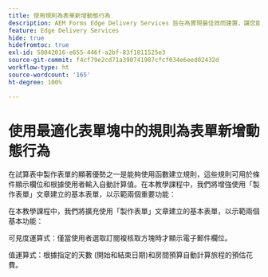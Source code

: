 ```yaml
---
title: 使用規則為表單新增動態行為
description: AEM Forms Edge Delivery Services 旨在為實現最佳效而建置，讓您能夠暢想簡化資料收集和使用者參與的未來。使用規則為表單新增動態行為
feature: Edge Delivery Services
hide: true
hidefromtoc: true
exl-id: 58042016-e655-446f-a2bf-83f1811525e3
source-git-commit: f4cf79e2cd71a390741987cfcf034e6eed02432d
workflow-type: ht
source-wordcount: '165'
ht-degree: 100%

---
```


# 使用最適化表單塊中的規則為表單新增動態行為

在試算表中製作表單的顯著優勢之一是能夠使用函數建立規則，這些規則可用於條件顯示欄位和根據使用者輸入自動計算值。在本教學課程中，我們將增強使用「製作表單」文章建立的基本表單，以示範兩個重要功能：

在本教學課程中，我們將擴充使用「製作表單」文章建立的基本表單，以示範兩個基本功能：

可見度運算式：僅當使用者選取訂閱複核取方塊時才顯示電子郵件欄位。

值運算式：根據指定的天數 (開始和結束日期)和房間預算自動計算旅程的預估花費。



